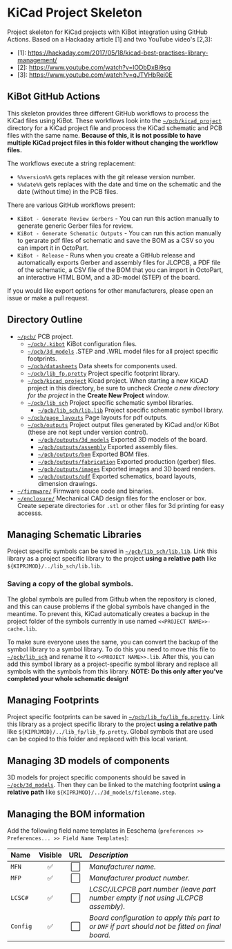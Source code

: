 # KiCad Project Skeleton

Project skeleton for KiCad projects with KiBot integration using GitHub Actions. Based on a Hackaday article \[1\] and two YouTube video's \[2,3\]: 

- \[1\]: https://hackaday.com/2017/05/18/kicad-best-practises-library-management/
- \[2\]: https://www.youtube.com/watch?v=lODbDxBi9sg
- \[3\]: https://www.youtube.com/watch?v=qJTVHbRei0E

## KiBot GitHub Actions

This skeleton provides three different GitHub workflows to process the KiCad files using KiBot. These workflows look into the [`~/pcb/kicad_project`](pcb/kicad_project) directory for a KiCad project file and process the KiCad schematic and PCB files with the same name. **Because of this, it is not possible to have multiple KiCad project files in this folder without changing the workflow files.**

The workflows execute a string replacement:
- `%%version%%` gets replaces with the git release version number.
- `%%date%%` gets replaces with the date and time on the schematic and the date (without time) in the PCB files.

There are various GitHub workflows present:
- `KiBot - Generate Review Gerbers` - You can run this action manually to generate generic Gerber files for review. 
- `KiBot - Generate Schematic Outputs` - You can run this action manually to gerarate pdf files of schematic and save the BOM as a CSV so you can import it in OctoPart. 
- `KiBot - Release` - Runs when you create a GitHub release and automatically exports Gerber and assembly files for JLCPCB, a PDF file of the schematic, a CSV file of the BOM that you can import in OctoPart, an interactive HTML BOM, and a 3D-model (STEP) of the board.

If you would like export options for other manufacturers, please open an issue or make a pull request. 

## Directory Outline
- [`~/pcb/`](pcb) PCB project.
    - [`~/pcb/.kibot`](pcb/.kibot) KiBot configuration files.
    - [`~/pcb/3d_models`](pcb/3d_models) .STEP and .WRL model files for all project specific footprints.
    - [`~/pcb/datasheets`](pcb/datasheets) Data sheets for components used.
    - [`~/pcb/lib_fp.pretty`](pcb/lib_fp.pretty) Project specific footprint library.
    - [`~/pcb/kicad_project`](pcb/kicad_project) Kicad project. When starting a new KiCAD project in this directory, be sure to uncheck *Create a new directory for the project* in the **Create New Project** window.
    - [`~/pcb/lib_sch`](pcb/lib_sch) Project specific schematic symbol libraries.
        - [`~/pcb/lib_sch/lib.lib`](pcb/lib_sch/lib.lib) Project specific schematic symbol library.
    - [`~/pcb/page_layouts`](pcb/page_layouts) Page layouts for pdf outputs.
    - [`~/pcb/outputs`](pcb/outputs) Project output files generated by KiCad and/or KiBot (these are not kept under version control).
        - [`~/pcb/outputs/3d_models`](pcb/outputs/3d_models) Exported 3D models of the board.
        - [`~/pcb/outputs/assembly`](pcb/outputs/assembly) Exported assembly files.
        - [`~/pcb/outputs/bom`](pcb/outputs/bom) Exported BOM files.
        - [`~/pcb/outputs/fabrication`](pcb/outputs/fabrication) Exported production (gerber) files.
        - [`~/pcb/outputs/images`](pcb/outputs/images) Exported images and 3D board renders.
        - [`~/pcb/outputs/pdf`](pcb/outputs/pdf) Exported schematics, board layouts, dimension drawings.
- [`~/firmware/`](firmware) Firmware souce code and binaries.
- [`~/enclosure/`](enclosure) Mechanical CAD design files for the encloser or box. Create seperate directories for `.stl` or other files for 3d printing for easy accesss.

## Managing Schematic Libraries
Project specific symbols can be saved in [`~/pcb/lib_sch/lib.lib`](pcb/lib_sch/lib.lib). Link this library as a project specific library to the project **using a relative path** like `${KIPRJMOD}/../lib_sch/lib.lib`.

### Saving a copy of the global symbols.
The global symbols are pulled from Github when the repository is cloned, and this can cause problems if the global symbols have changed in the meantime. To prevent this, KiCad automatically creates a backup in the project folder of the symbols currently in use named `<<PROJECT NAME>>-cache.lib`. 

To make sure everyone uses the same, you can convert the backup of the symbol library to a symbol library. To do this you need to move this file to  [`~/pcb/lib_sch`](pcb/lib_sch) and rename it to `<<PROJECT NAME>>.lib`. After this, you can add this symbol library as a project-specific symbol library and replace all symbols with the symbols from this library. **NOTE: Do this only after you've completed your whole schematic design!**

## Managing Footprints
Project specific footprints can be saved in [`~/pcb/lib_fp/lib_fp.pretty`](pcb/lib_fp/lib_fp.pretty). Link this library as a project specific library to the project **using a relative path** like `${KIPRJMOD}/../lib_fp/lib_fp.pretty`. Global symbols that are used can be copied to this folder and replaced with this local variant. 

## Managing 3D models of components
3D models for project specific components should be saved in [`~/pcb/3d_models`](pcb/3d_models). Then they can be linked to the matching footprint **using a relative path** like `${KIPRJMOD}/../3d_models/filename.step`.

## Managing the BOM information
Add the following field name templates in Eeschema (`preferences >> Preferences... >> Field Name Templates`):

| Name     | Visible            | URL                  | _Description_                                                                                     |
|:-------- | :----------------: | :------------------: | :------------------------------------------------------------------------------------------------ |
| `MFN`    | :white_check_mark: | :white_large_square: | _Manufacturer name._                                                                              |
| `MFP`    | :white_check_mark: | :white_large_square: | _Manufacturer product number._                                                                    |
| `LCSC#`  | :white_check_mark: | :white_large_square: | _LCSC/JLCPCB part number (leave part number empty if not using JLCPCB assembly)._                 |
| `Config` | :white_check_mark: | :white_large_square: | _Board configuration to apply this part to or `DNF` if part should not be fitted on final board._ |
